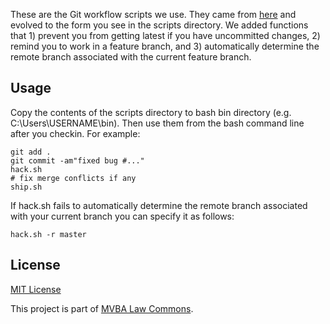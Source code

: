 These are the Git workflow scripts we use. They came from [here][deadsimple] and evolved to the form you see in the scripts directory. We added functions that 1) prevent you from getting latest if you have uncommitted changes, 2) remind you to work in a feature branch, and 3) automatically determine the remote branch associated with the current feature branch.

## Usage

Copy the contents of the scripts directory to bash bin directory (e.g. C:\Users\USERNAME\bin). Then use them from the bash command line after you checkin. For example:


	git add .
	git commit -am"fixed bug #..."
	hack.sh
	# fix merge conflicts if any
	ship.sh

If hack.sh fails to automatically determine the remote branch associated with your current branch you can specify it as follows:

	hack.sh -r master
	
## License		

[MIT License][mitlicense]

This project is part of [MVBA Law Commons][mvbalawcommons].

[deadsimple]: http://jonrohan.me/guide/git/dead-simple-git-workflow-for-agile-teams/
[mvbalawcommons]: http://code.google.com/p/mvbalaw-commons/
[mitlicense]: http://www.opensource.org/licenses/mit-license.php   